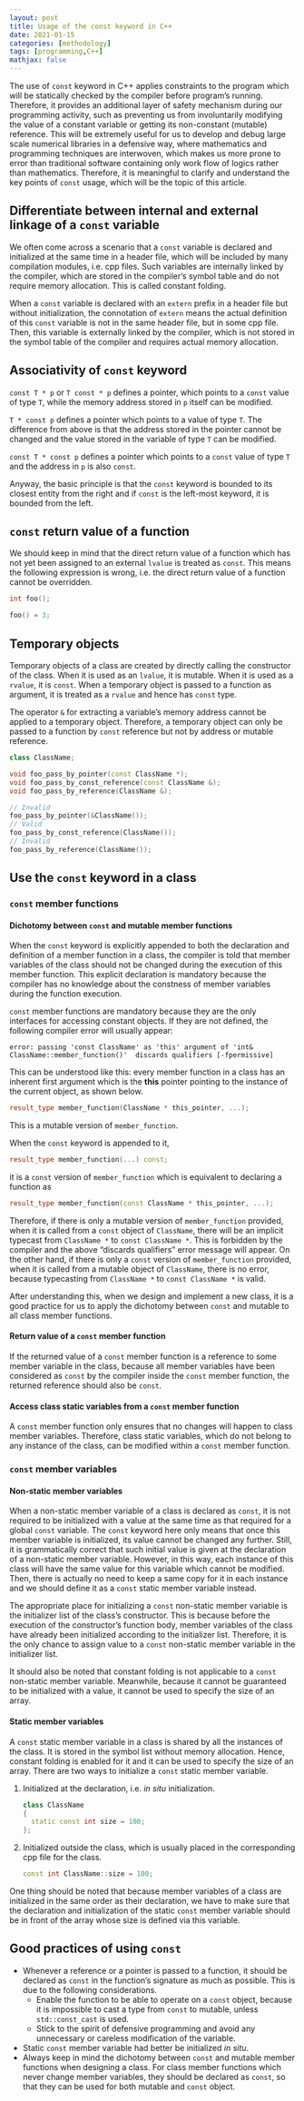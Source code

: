 ```yaml
---
layout: post
title: Usage of the const keyword in C++
date: 2021-01-15
categories: [methodology]
tags: [programming,C++]
mathjax: false
---
```


The use of `const` keyword in C++ applies constraints to the program which will be statically checked by the compiler before program’s running. Therefore, it provides an additional layer of safety mechanism during our programming activity, such as preventing us from involuntarily modifying the value of a constant variable or getting its non-constant (mutable) reference. This will be extremely useful for us to develop and debug large scale numerical libraries in a defensive way, where mathematics and programming techniques are interwoven, which makes us more prone to error than traditional software containing only work flow of logics rather than mathematics. Therefore, it is meaningful to clarify and understand the key points of `const` usage, which will be the topic of this article. 

## Differentiate between internal and external linkage of a `const` variable

We often come across a scenario that a `const` variable is declared and initialized at the same time in a header file, which will be included by many compilation modules, i.e. cpp files. Such variables are internally linked by the compiler, which are stored in the compiler’s symbol table and do not require memory allocation. This is called constant folding.

When a `const` variable is declared with an `extern` prefix in a header file but without initialization, the connotation of `extern` means the actual definition of this `const` variable is not in the same header file, but in some cpp file. Then, this variable is externally linked by the compiler, which is not stored in the symbol table of the compiler and requires actual memory allocation.

## Associativity of `const` keyword

`const T * p` or `T const * p` defines a pointer, which points to a `const` value of type `T`, while the memory address stored in `p` itself can be modified.

`T * const p` defines a pointer which points to a value of type `T`. The difference from above is that the address stored in the pointer cannot be changed and the value stored in the variable of type `T` can be modified.

`const T * const p` defines a pointer which points to a `const` value of type `T` and the address in `p` is also `const`.

Anyway, the basic principle is that the `const` keyword is bounded to its closest entity from the right and if `const` is the left-most keyword, it is bounded from the left.

## `const` return value of a function

We should keep in mind that the direct return value of a function which has not yet been assigned to an external `lvalue` is treated as `const`. This means the following expression is wrong, i.e. the direct return value of a function cannot be overridden.

```c++
int foo();

foo() = 3;
```

## Temporary objects

Temporary objects of a class are created by directly calling the constructor of the class. When it is used as an `lvalue`, it is mutable. When it is used as a `rvalue`, it is `const`. When a temporary object is passed to a function as argument, it is treated as a `rvalue` and hence has `const` type.

The operator `&` for extracting a variable’s memory address cannot be applied to a temporary object. Therefore, a temporary object can only be passed to a function by `const` reference but not by address or mutable reference.

```c++
class ClassName;

void foo_pass_by_pointer(const ClassName *);
void foo_pass_by_const_reference(const ClassName &);
void foo_pass_by_reference(ClassName &);

// Invalid
foo_pass_by_pointer(&ClassName());
// Valid
foo_pass_by_const_reference(ClassName());
// Invalid
foo_pass_by_reference(ClassName());
```

## Use the `const` keyword in a class

### `const` member functions

#### Dichotomy between `const` and mutable member functions

When the `const` keyword is explicitly appended to both the declaration and definition of a member function in a class, the compiler is told that member variables of the class should not be changed during the execution of this member function. This explicit declaration is mandatory because the compiler has no knowledge about the constness of member variables during the function execution.

`const` member functions are mandatory because they are the only interfaces for accessing constant objects. If they are not defined, the following compiler error will usually appear:

```
error: passing 'const ClassName' as 'this' argument of 'int& ClassName::member_function()'  discards qualifiers [-fpermissive]
```

This can be understood like this: every member function in a class has an inherent first argument which is the **this** pointer pointing to the instance of the current object, as shown below.

```c++
result_type member_function(ClassName * this_pointer, ...);
```

This is a mutable version of `member_function`.

When the `const` keyword is appended to it,

```c++
result_type member_function(...) const;
```

it is a `const` version of `member_function` which is equivalent to declaring a function as

```c++
result_type member_function(const ClassName * this_pointer, ...);
```

Therefore, if there is only a mutable version of `member_function` provided, when it is called from a `const` object of `ClassName`, there will be an implicit typecast from `ClassName *` to `const ClassName *`. This is forbidden by the compiler and the above “discards qualifiers” error message will appear. On the other hand, if there is only a `const` version of `member_function` provided, when it is called from a mutable object of `ClassName`, there is no error, because typecasting from `ClassName *` to `const ClassName *` is valid.

After understanding this, when we design and implement a new class, it is a good practice for us to apply the dichotomy between `const` and mutable to all class member functions.

#### Return value of a `const` member function

If the returned value of a `const` member function is a reference to some member variable in the class, because all member variables have been considered as `const` by the compiler inside the `const` member function, the returned reference should also be `const`.

#### Access class static variables from a `const` member function

A `const` member function only ensures that no changes will happen to class member variables. Therefore, class static variables, which do not belong to any instance of the class, can be modified within a `const` member function.

### `const` member variables

#### Non-static member variables

When a non-static member variable of a class is declared as `const`, it is not required to be initialized with a value at the same time as that required for a global `const` variable. The `const` keyword here only means that once this member variable is initialized, its value cannot be changed any further. Still, it is grammatically correct that such initial value is given at the declaration of a non-static member variable. However, in this way, each instance of this class will have the same value for this variable which cannot be modified. Then, there is actually no need to keep a same copy for it in each instance and we should define it as a `const` static member variable instead.

The appropriate place for initializing a `const` non-static member variable is the initializer list of the class’s constructor. This is because before the execution of the constructor’s function body, member variables of the class have already been initialized according to the initializer list. Therefore, it is the only chance to assign value to a `const` non-static member variable in the initializer list.

It should also be noted that constant folding is not applicable to a `const` non-static member variable. Meanwhile, because it cannot be guaranteed to be initialized with a value, it cannot be used to specify the size of an array.

#### Static member variables

A `const` static member variable in a class is shared by all the instances of the class. It is stored in the symbol list without memory allocation. Hence, constant folding is enabled for it and it can be used to specify the size of an array. There are two ways to initialize a `const` static member variable.

1. Initialized at the declaration, i.e. *in situ* initialization.

   ```c++
   class ClassName
   {
     static const int size = 100;
   };
   ```

2. Initialized outside the class, which is usually placed in the corresponding cpp file for the class.

   ```c++
   const int ClassName::size = 100;
   ```

One thing should be noted that because member variables of a class are initialized in the same order as their declaration, we have to make sure that the declaration and initialization of the static `const` member variable should be in front of the array whose size is defined via this variable.

## Good practices of using `const`

* Whenever a reference or a pointer is passed to a function, it should be declared as `const` in the function’s signature as much as possible. This is due to the following considerations.
  * Enable the function to be able to operate on a `const` object, because it is impossible to cast a type from `const` to mutable, unless `std::const_cast` is used.
  * Stick to the spirit of defensive programming and avoid any unnecessary or careless modification of the variable.
* Static `const` member variable had better be initialized *in situ*.
* Always keep in mind the dichotomy between `const` and mutable member functions when designing a class. For class member functions which never change member variables, they should be declared as `const`, so that they can be used for both mutable and `const` object.

